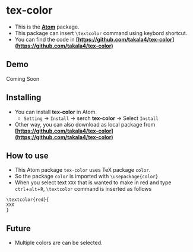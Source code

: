 # tex-color 

* This is the **[Atom](https://atom.io/)** package. 
* This package can insert `\textcolor` command using keybord shortcut.
* You can find the code in **[https://github.com/takala4/tex-color](https://github.com/takala4/tex-color)**

## Demo

Coming Soon

## Installing

* You can install **tex-color** in Atom.
    * `Setting` -> `Install` -> serch **tex-color** -> Select `Install`
* Other way, you can also download as local package from **[https://github.com/takala4/tex-color](https://github.com/takala4/tex-color)**


## How to use 

* This Atom package `tex-color` uses TeX package `color`.
* So the package `color` is imported with  `\usepackage{color}`
* When you select text `XXX` that is wanted to make in red and type `ctrl`+`alt`+`R`,  `\textcolor` command is inserted as follows

```
\textcolor{red}{
XXX
}
```

## Future

* Multiple colors are can be selected.

